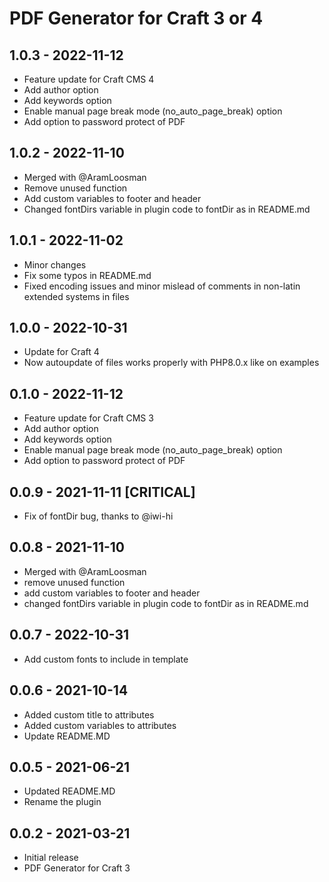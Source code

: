 # PDF Generator for Craft 3 or 4

## 1.0.3 - 2022-11-12
- Feature update for Craft CMS 4
- Add author option
- Add keywords option
- Enable manual page break mode (no_auto_page_break) option
- Add option to password protect of PDF

## 1.0.2 - 2022-11-10
- Merged with @AramLoosman 
- Remove unused function
- Add custom variables to footer and header
- Changed fontDirs variable in plugin code to fontDir as in README.md

## 1.0.1 - 2022-11-02
- Minor changes
- Fix some typos in README.md
- Fixed encoding issues and minor mislead of comments in non-latin extended systems in files

## 1.0.0 - 2022-10-31
- Update for Craft 4
- Now autoupdate of files works properly with PHP8.0.x like on examples

## 0.1.0 - 2022-11-12
- Feature update for Craft CMS 3
- Add author option
- Add keywords option
- Enable manual page break mode (no_auto_page_break) option
- Add option to password protect of PDF

## 0.0.9 - 2021-11-11 [CRITICAL]
- Fix of fontDir bug, thanks to @iwi-hi

## 0.0.8 - 2021-11-10
- Merged with @AramLoosman
- remove unused function
- add custom variables to footer and header
- changed fontDirs variable in plugin code to fontDir as in README.md

## 0.0.7 - 2022-10-31
- Add custom fonts to include in template

## 0.0.6 - 2021-10-14
- Added custom title to attributes
- Added custom variables to attributes
- Update README.MD

## 0.0.5 - 2021-06-21
- Updated README.MD
- Rename the plugin

## 0.0.2 - 2021-03-21
- Initial release
- PDF Generator for Craft 3
